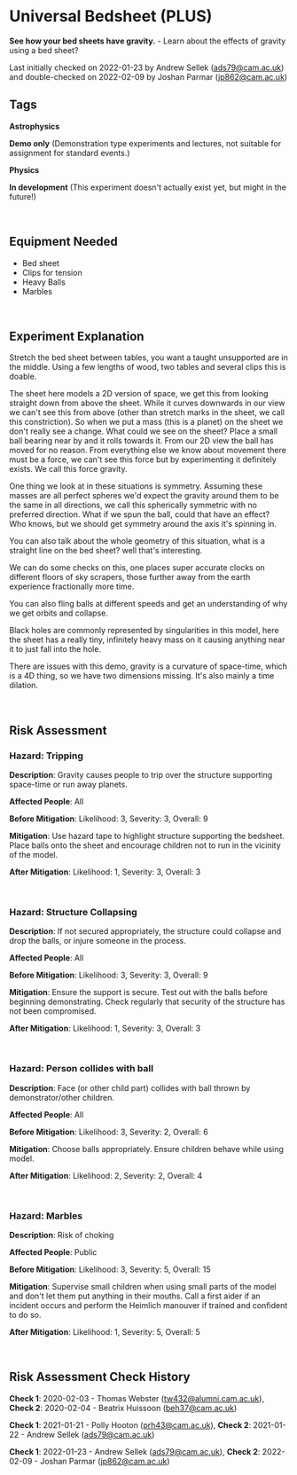 # Universal Bedsheet (PLUS)

**See how your bed sheets have gravity.** - Learn about the effects of gravity using a bed sheet?

Last initially checked on 2022-01-23 by Andrew Sellek (ads79@cam.ac.uk) and double-checked on 2022-02-09 by Joshan Parmar (jp862@cam.ac.uk)

## Tags
<!--- Start Tags (DO NOT REMOVE THIS COMMENT) --->

**Astrophysics**

**Demo only** (Demonstration type experiments and lectures, not suitable for assignment for standard events.)

**Physics**

**In development** (This experiment doesn't actually exist yet, but might in the future!)
<!--- End Tags (DO NOT REMOVE THIS COMMENT) --->

<br/>

## Equipment Needed 
- Bed sheet
- Clips for tension
- Heavy Balls
- Marbles

<br/>

## Experiment Explanation 

Stretch the bed sheet between tables, you want a taught unsupported are in the middle. Using a few lengths of wood, two tables and several clips this is doable.

The sheet here models a 2D version of space, we get this from looking straight down from above the sheet. While it curves downwards in our view we can't see this from above (other than stretch marks in the sheet, we call this constriction). So when we put a mass (this is a planet) on the sheet we don't really see a change. What could we see on the sheet? Place a small ball bearing near by and it rolls towards it. From our 2D view the ball has moved for no reason. From everything else we know about movement there must be a force, we can't see this force but by experimenting it definitely exists. We call this force gravity. 

One thing we look at in these situations is symmetry. Assuming these masses are all perfect spheres we'd expect the gravity around them to be the same in all directions, we call this spherically symmetric with no preferred direction. What if we spun the ball, could that have an effect? Who knows, but we should get symmetry around the axis it's spinning in. 

You can also talk about the whole geometry of this situation, what is a straight line on the bed sheet? well that's interesting.

We can do some checks on this, one places super accurate clocks on different floors of sky scrapers, those further away from the earth experience fractionally more time. 

You can also fling balls at different speeds and get an understanding of why we get orbits and collapse.

Black holes are commonly represented by singularities in this model, here the sheet has a really tiny, infinitely heavy mass on it causing anything near it to just fall into the hole.

There are issues with this demo, gravity is a curvature of space-time, which is a 4D thing, so we have two dimensions missing. It's also mainly a time dilation.

<br/>

## Risk Assessment

### **Hazard**: Tripping

**Description**: Gravity causes people to trip over the structure supporting space-time or run away planets.

**Affected People**: All

**Before Mitigation**: Likelihood: 3, Severity: 3, Overall: 9

**Mitigation**: Use hazard tape to highlight structure supporting the bedsheet. Place balls onto the sheet and encourage children not to run in the vicinity of the model.

**After Mitigation**: Likelihood: 1, Severity: 3, Overall: 3

<br/>

### **Hazard**: Structure Collapsing

**Description**: If not secured appropriately, the structure could collapse and drop the balls, or injure someone in the process.

**Affected People**: All

**Before Mitigation**: Likelihood: 3, Severity: 3, Overall: 9

**Mitigation**: Ensure the support is secure. Test out with the balls before beginning demonstrating. Check regularly that security of the structure has not been compromised.

**After Mitigation**: Likelihood: 1, Severity: 3, Overall: 3

<br/>

### **Hazard**: Person collides with ball

**Description**: Face (or other child part) collides with ball thrown by demonstrator/other children.

**Affected People**: All

**Before Mitigation**: Likelihood: 3, Severity: 2, Overall: 6

**Mitigation**: Choose balls appropriately. Ensure children behave while using model.

**After Mitigation**: Likelihood: 2, Severity: 2, Overall: 4

<br/>

### **Hazard**: Marbles

**Description**: Risk of choking

**Affected People**: Public

**Before Mitigation**: Likelihood: 3, Severity: 5, Overall: 15

**Mitigation**: Supervise small children when using small parts of the model and don't let them put anything in their mouths. Call a first aider if an incident occurs and perform the Heimlich manouver if trained and confident to do so.

**After Mitigation**: Likelihood: 1, Severity: 5, Overall: 5

<br/>

## Risk Assessment Check History 

**Check 1**: 2020-02-03 - Thomas Webster (tw432@alumni.cam.ac.uk), **Check 2**: 2020-02-04 - Beatrix Huissoon (beh37@cam.ac.uk)

**Check 1**: 2021-01-21 - Polly Hooton (prh43@cam.ac.uk), **Check 2**: 2021-01-22 - Andrew Sellek (ads79@cam.ac.uk)

**Check 1**: 2022-01-23 - Andrew Sellek (ads79@cam.ac.uk), **Check 2**: 2022-02-09 - Joshan Parmar (jp862@cam.ac.uk)